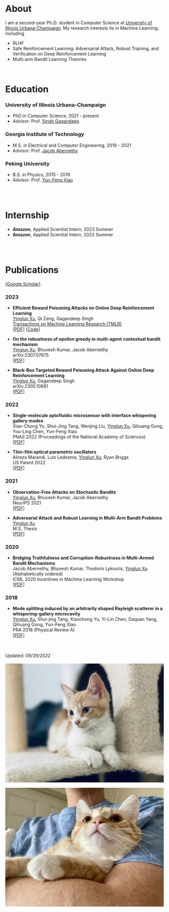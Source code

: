 

# About

I am a second-year Ph.D. student in Computer Science at [University of Illinois Urbana-Champaign](https://illinois.edu/). 
My research interests lie in Machine Learning, including

- RLHF
- Safe Reinforcement Learning: Adversarial Attack, Robust Training, and Verification on Deep Reinforcement Learning
- Multi-arm Bandit Learning Theories


<br>
 
# Education

### University of Illinois Urbana-Champaign
  - PhD in Computer Science, 2021 - present
  - Advisor: Prof. [Singh Gagandeep](https://ggndpsngh.github.io/)



### Georgia Institute of Technology
  - M.S. in Electrical and Computer Engineering, 2019 - 2021
  - Advisor: Prof. [Jacob Abernethy](https://www.cc.gatech.edu/~jabernethy9/)


### Peking University 
  - B.S. in Physics, 2015 - 2019
  - Advisor: Prof. [Yun-Feng Xiao](http://researchgroups.pku.edu.cn/microcavity/en/index/12778/list/index.htm)



<br><br>


# Internship

- **Amazon**, Applied Scientist Intern, 2023 Summer
- **Amazon**, Applied Scientist Intern, 2022 Summer

<br>
<br>


# Publications

[[Google Scholar](https://scholar.google.com/citations?user=MaSRh-0AAAAJ&hl=en&oi=ao)]. 


### 2023

- **Efficient Reward Poisoning Attacks on Online Deep Reinforcement Learning**<br>
  <u>Yinglun Xu</u>,  Qi Zeng, Gagandeep Singh<br>
  [Transactions on Machine Learning Research (TMLR)](https://www.jmlr.org/tmlr/)  <br>
  [[PDF](https://arxiv.org/abs/2205.14842)] [[Code](https://github.com/YinglunXu/reward_poisoning_attack_drl)]



- **On the robustness of epsilon greedy in multi-agent contextual bandit mechanism**<br>
  <u>Yinglun Xu</u>, Bhuvesh Kumar, Jacob Abernethy<br>
  arXiv:2307.07675<br>
  [[PDF](https://arxiv.org/abs/2307.07675)]
  

- **Black-Box Targeted Reward Poisoning Attack Against Online Deep Reinforcement Learning**<br>
  <u>Yinglun Xu</u>,  Gagandeep Singh<br>
  arXiv:2305.10681<br>
  [[PDF](https://arxiv.org/abs/2305.10681)] 


### 2022



- **Single-molecule optofluidic microsensor with interface whispering gallery modes**<br>
  Xiao-Chong Yu, Shui-Jing Tang, Wenjing Liu, <u>Yinglun Xu</u>, Qihuang Gong, You-Ling Chen, Yun-Feng Xiao<br>
  PNAS 2022 (Proceedings of the National Academy of Sciences) <br>
  [[PDF](https://www.pnas.org/doi/full/10.1073/pnas.2108678119)] 
  
- **Thin-film optical parametric oscillators**<br>
  Alireza Marandi, Luis Ledezma, <u>Yinglun Xu</u>, Ryan Briggs<br>
  US Patent 2022 <br>
  [[PDF](https://patentimages.storage.googleapis.com/34/08/1f/b03b91cdb49ec1/US20200285131A1.pdf)] 

### 2021

- **Observation-Free Attacks on Stochastic Bandits**<br>
  <u>Yinglun Xu</u>, Bhuvesh Kumar, Jacob Abernethy<br>
  NeurIPS 2021 <br>
  [[PDF](https://proceedings.neurips.cc/paper/2021/file/be315e7f05e9f13629031915fe87ad44-Paper.pdf)] 

- **Adversarial Attack and Robust Learning in Multi-Arm Bandit Problems**<br>
  <u>Yinglun Xu</u><br>
  M.S. Thesis <br>
  [[PDF](https://smartech.gatech.edu/bitstream/handle/1853/64694/XU-THESIS-2021.pdf?sequence=1)] 



### 2020


- **Bridging Truthfulness and Corruption-Robustness in Multi-Armed Bandit
Mechanisms**<br>
  Jacob Abernethy, Bhuvesh Kumar, Thodoris Lykouris, <u>Yinglun Xu</u> (Alphabetically ordered)<br>
  ICML 2020 Incentives in Machine Learning Workshop <br>
  [[PDF](https://gradanovic.github.io/incentives_in_ML_icml2020_ws/papers/IML2020_paper_3.pdf)] 




### 2018


- **Mode splitting induced by an arbitrarily shaped Rayleigh scatterer in a whispering-gallery microcavity**<br>
  <u>Yinglun Xu</u>, Shui-jing Tang, Xiaochong Yu, Yi-Lin Chen, Daquan Yang, Qihuang Gong, Yun-Feng Xiao<br>
  PRA 2018 (Physical Review A) <br>
  [[PDF](https://hpc.pku.edu.cn/docs/pdf/a20181101041.pdf)] 




<br>
<br>
Updated: 09/29/2022
<br>
<br>






<img src="/fig/pp.jpeg" align = "center">
<br>
<br>
<img src="/fig/nn.jpg" align = "center">

<br>
<br>
<br>
<br>
<br>
<br>
<br>
<br>



